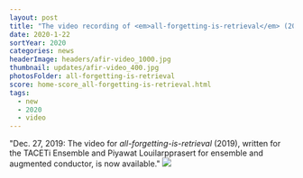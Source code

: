 ```yaml
---
layout: post
title: "The video recording of <em>all-forgetting-is-retrieval</em> (2019) for ensemble and augmented conductor has been released"
date: 2020-1-22
sortYear: 2020
categories: news
headerImage: headers/afir-video_1000.jpg
thumbnail: updates/afir-video_400.jpg
photosFolder: all-forgetting-is-retrieval
score: home-score_all-forgetting-is-retrieval.html
tags:
  - new
  - 2020
  - video
---
```

"Dec. 27, 2019: The video for *all-forgetting-is-retrieval* (2019), written for the TACETi Ensemble and Piyawat Louilarpprasert for ensemble and augmented conductor, is now available."
<a href="https://player.vimeo.com/video/386270819" target="blank"><img src="headers/afir-video_1000.jpg"></a>
